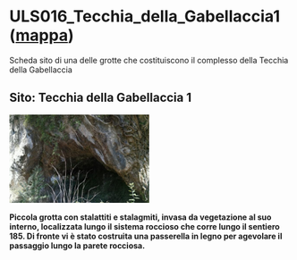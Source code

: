 # ULS016_Tecchia_della_Gabellaccia1 ([mappa](https://umap.openstreetmap.fr/it/map/uls016_tecchia_della_gabellaccia1_1075586))
Scheda sito di una delle grotte che costituiscono il complesso della Tecchia della Gabellaccia
## Sito: Tecchia della Gabellaccia 1
[<img src='/vignettes/X7r2YzXf.jpg' width='250'/>](/vignettes/X7r2YzXf.jpg) 

**Piccola grotta con stalattiti e stalagmiti, invasa da vegetazione al suo interno, localizzata lungo il sistema roccioso che corre lungo il sentiero 185. Di fronte vi è stato costruita una passerella in legno per agevolare il passaggio lungo la parete rocciosa.**

